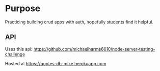 # Purpose
Practicing building crud apps with auth, hopefully students find it helpful.

## API
Uses this api: https://github.com/michaelharms6010/node-server-testing-challenge

Hosted at https://quotes-db-mike.herokuapp.com

